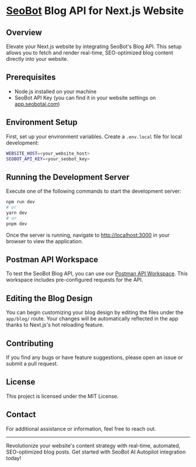 # [SeoBot](https://seobotai.com) Blog API for Next.js Website

## Overview

Elevate your Next.js website by integrating SeoBot's Blog API. This setup allows you to fetch and render real-time, SEO-optimized blog content directly into your website.

## Prerequisites

- Node.js installed on your machine
- SeoBot API Key (you can find it in your website settings on [app.seobotai.com](https://app.seobotai.com))

## Environment Setup

First, set up your environment variables. Create a `.env.local` file for local development:

```bash
WEBSITE_HOST=<your_website_host>
SEOBOT_API_KEY=<your_seobot_key>
```

## Running the Development Server

Execute one of the following commands to start the development server:

```bash
npm run dev
# or
yarn dev
# or
pnpm dev
```

Once the server is running, navigate to [http://localhost:3000](http://localhost:3000) in your browser to view the application.

## Postman API Workspace

To test the SeoBot Blog API, you can use our [Postman API Workspace](https://www.postman.com/seobotai/workspace/seobotai-com/overview). This workspace includes pre-configured requests for the API.

## Editing the Blog Design

You can begin customizing your blog design by editing the files under the `app/blog/` route. Your changes will be automatically reflected in the app thanks to Next.js's hot reloading feature.

## Contributing

If you find any bugs or have feature suggestions, please open an issue or submit a pull request.

## License

This project is licensed under the MIT License.

## Contact

For additional assistance or information, feel free to reach out.

---

Revolutionize your website's content strategy with real-time, automated, SEO-optimized blog posts. Get started with SeoBot AI Autopilot integration today!